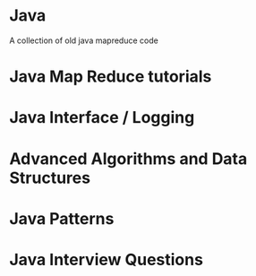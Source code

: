 # Java
A collection of old java mapreduce code

# Java Map Reduce tutorials
# Java Interface / Logging
# Advanced Algorithms and Data Structures
# Java Patterns
# Java Interview Questions
